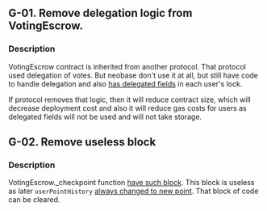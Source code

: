 ## G-01. Remove delegation logic from VotingEscrow.
### Description
VotingEscrow contract is inherited from another protocol. That protocol used delegation of votes. But neobase don't use it at all, but still have code to handle delegation and also [has delegated fields](https://github.com/code-423n4/2024-03-neobase/blob/main/src/VotingEscrow.sol#L54-L55) in each user's lock.

If protocol removes that logic, then it will reduce contract size, which will decrease deployment cost and also it will reduce gas costs for users as delegated fields will not be used and will not take storage.


## G-02. Remove useless block
### Description
VotingEscrow._checkpoint function [have such block](https://github.com/code-423n4/2024-03-neobase/blob/main/src/VotingEscrow.sol#L169-L171). This block is useless as later `userPointHistory` [always changed to new point](https://github.com/code-423n4/2024-03-neobase/blob/main/src/VotingEscrow.sol#L176). That block of code can be cleared.